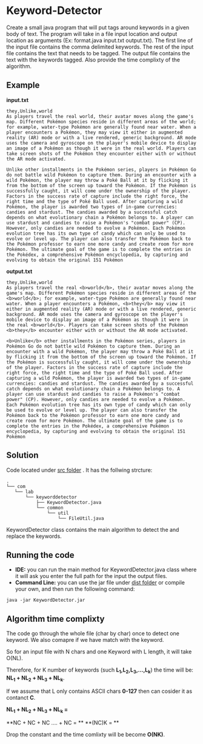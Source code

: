 # Keyword-Detector


 Create a small java program that will put <b></b> tags around keywords in a given body of text. The program will take in a file input location and output location as arguments (Ex: format.java input.txt output.txt). The first line of the input file contains the comma delimited keywords.  The rest of the input file contains the text that needs to be tagged.  The output file contains the text with the keywords tagged. Also provide the time complixty of the algorithm. 
 
 Example
--------
 
  
  **input.txt**
 
 ```
 they,Unlike,world
As players travel the real world, their avatar moves along the game's map. Different Pokémon species reside in different areas of the world; for example, water-type Pokémon are generally found near water. When a player encounters a Pokémon, they may view it either in augmented reality (AR) mode or with a live rendered, generic background. AR mode uses the camera and gyroscope on the player's mobile device to display an image of a Pokémon as though it were in the real world. Players can take screen shots of the Pokémon they encounter either with or without the AR mode activated.

Unlike other installments in the Pokémon series, players in Pokémon Go do not battle wild Pokémon to capture them. During an encounter with a wild Pokémon, the player may throw a Poké Ball at it by flicking it from the bottom of the screen up toward the Pokémon. If the Pokémon is successfully caught, it will come under the ownership of the player. Factors in the success rate of capture include the right force, the right time and the type of Poké Ball used. After capturing a wild Pokémon, the player is awarded two types of in-game currencies: candies and stardust. The candies awarded by a successful catch depends on what evolutionary chain a Pokémon belongs to. A player can use stardust and candies to raise a Pokémon's "combat power" (CP). However, only candies are needed to evolve a Pokémon. Each Pokémon evolution tree has its own type of candy which can only be used to evolve or level up. The player can also transfer the Pokémon back to the Pokémon professor to earn one more candy and create room for more Pokémon. The ultimate goal of the game is to complete the entries in the Pokédex, a comprehensive Pokémon encyclopedia, by capturing and evolving to obtain the original 151 Pokémon
 ```
 
 **output.txt**

 
 ```
 they,Unlike,world
As players travel the real <b>world</b>, their avatar moves along the game's map. Different Pokémon species reside in different areas of the <b>world</b>; for example, water-type Pokémon are generally found near water. When a player encounters a Pokémon, <b>they</b> may view it either in augmented reality (AR) mode or with a live rendered, generic background. AR mode uses the camera and gyroscope on the player's mobile device to display an image of a Pokémon as though it were in the real <b>world</b>. Players can take screen shots of the Pokémon <b>they</b> encounter either with or without the AR mode activated.

<b>Unlike</b> other installments in the Pokémon series, players in Pokémon Go do not battle wild Pokémon to capture them. During an encounter with a wild Pokémon, the player may throw a Poké Ball at it by flicking it from the bottom of the screen up toward the Pokémon. If the Pokémon is successfully caught, it will come under the ownership of the player. Factors in the success rate of capture include the right force, the right time and the type of Poké Ball used. After capturing a wild Pokémon, the player is awarded two types of in-game currencies: candies and stardust. The candies awarded by a successful catch depends on what evolutionary chain a Pokémon belongs to. A player can use stardust and candies to raise a Pokémon's "combat power" (CP). However, only candies are needed to evolve a Pokémon. Each Pokémon evolution tree has its own type of candy which can only be used to evolve or level up. The player can also transfer the Pokémon back to the Pokémon professor to earn one more candy and create room for more Pokémon. The ultimate goal of the game is to complete the entries in the Pokédex, a comprehensive Pokémon encyclopedia, by capturing and evolving to obtain the original 151 Pokémon
 ```
 
## Solution

 Code located under [src folder](https://github.com/suleimana/Keyword-Detector/tree/master/src) . It has the follwing strcture:
 ```
 .
└── com
    └── lab
        └── keyworddetector
            ├── KeywordDetector.java
            └── common
                └── util
                    └── FileUtil.java
 ```
 
KeywordDetector class contains the main algorithm to detect the and replace the keywords. 

## Running the code

* **IDE:** you can run the main method for KeywordDetector.java class where it will ask you enter the full path for the input the output files. 
* **Command Line:** you can use the jar file under [dist folder](https://github.com/suleimana/Keyword-Detector/tree/master/dist) or compile your own, and then run the following command: 
```
java -jar KeywordDetector.jar 
```



## Algorithm time complixty

The code go through the whole file (char by char) once to detect one keyword. We also comapre if we have match with the keyword. 

So for an input file with N chars and one Keyword with L length, it will take O(NL). 

Therefore, for K number of keywords (such **L<sub>1</sub>,L<sub>2</sub>,L<sub>3</sub>,...,L<sub>k</sub>**) the time will be: **NL<sub>1</sub> + NL<sub>2</sub> + NL<sub>3</sub> + NL<sub>k</sub>**. 

If we assume that L only contains ASCII chars **0-127** then can cosider it as contanct **C**.

**NL<sub>1</sub> + NL<sub>2</sub> + NL<sub>3</sub> + NL<sub>k</sub> =**

**NC + NC + NC .... + NC = **
**(NC)K = **

Drop the constant and the time comlixty will be become **O(NK)**.
